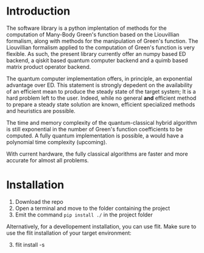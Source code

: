 # Introduction

The software library is a python implentation of methods for the computation of Many-Body
Green's function based on the Liouvillian formalism, along with methods for the manipulation of Green's function. The Liouvillian formalism applied to the computation of Green's function is very flexible.
As such, the present library currently offer an numpy based ED backend, a qiskit based quantum computer backend and a quimb based matrix product operator backend.

The quantum computer implementation offers, in principle, an exponential advantage over ED.
This statement is strongly depedent on the availability of an efficient mean to produce the steady state of the target system; It is a hard problem left to the user.
Indeed, while no general **and** efficient method to prepare a steady state solution are known, efficient specialized methods and heuristics are possible.

The time and memory complexity of the quantum-classical hybrid algorithm is still exponential in the number of Green's function coefficients to be computed. 
A fully quantum implementation is possible, a would have a polynomial time complexity (upcoming).

With current hardware, the fully classical algorithms are faster and more accurate for almost all problems.

# Installation

1. Download the repo
2. Open a terminal and move to the folder containing the project
3. Emit the command ``` pip install ./ ``` in the project folder

Alternatively, for a devellopement installation, you can use flit. Make sure to use the flit installation of your target environment:

3. flit install -s
